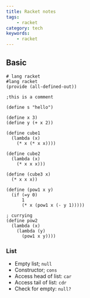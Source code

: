 ```yaml
---
title: Racket notes
tags:
    - racket
category: tech
keywords:
    - racket
---
```


## Basic

```racket
# lang racket
#lang racket
(provide (all-defined-out))

;this is a comment

(define s "hello")

(define x 3)
(define y (+ x 2))

(define cube1
  (lambda (x)
    (* x (* x x))))

(define cube2
  (lambda (x)
    (* x x x)))

(define (cube3 x)
  (* x x x))

(define (pow1 x y)
  (if (=y 0)
      1
      (* x (pow1 x (- y 1)))))

; currying
(define pow2
  (lambda (x)
    (lambda (y)
      (pow1 x y))))

```

### List

* Empty list; `null`
* Constructor; `cons`
* Access head of list: `car`
* Access tail of list: `cdr`
* Check for empty: `null?`


<!--stackedit_data:
eyJoaXN0b3J5IjpbLTIwMjg3NjIyMCwxNzgyMzM5NDk1LC0xNz
g0NDY0Mjg2LDkxODE2NjExMywtOTY3NzI3ODMwLC0xNzg0NDY0
Mjg2LC0xNzg0NDY0Mjg2LC0xOTkyMTcxNjgwXX0=
-->